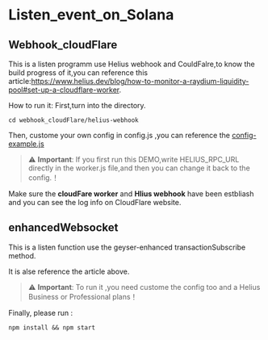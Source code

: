 # Listen_event_on_Solana

## Webhook_cloudFlare

This is a listen programm use Helius webhook and CouldFalre,to know the build progress of it,you can reference this article:https://www.helius.dev/blog/how-to-monitor-a-raydium-liquidity-pool#set-up-a-cloudflare-worker.


How to run it:
First,turn into the directory.

`cd webhook_cloudFlare/helius-webhook`

Then, custome your own config in config.js ,you can reference the [config-example.js](/webhook_cloudFlare/config-example.js)

> ⚠️ **Important**: If you first run this DEMO,write HELIUS_RPC_URL directly in the worker.js file,and then you can change it back to the config.！


Make sure the **cloudFare worker** and **Hlius webhook** have been estbliash and you can see the log info on CloudFlare website.

## enhancedWebsocket

This is a listen function use the geyser-enhanced transactionSubscribe method.

It is alse reference the article above.

> ⚠️ **Important**: To run it ,you need custome the config too and a Helius Business or Professional plans！


Finally,  please run :  

 `npm install && npm start  ` 